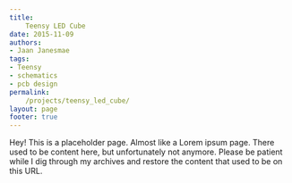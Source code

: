 ```yaml
---
title: 
    Teensy LED Cube
date: 2015-11-09
authors: 
- Jaan Janesmae
tags:
- Teensy
- schematics
- pcb design
permalink: 
    /projects/teensy_led_cube/
layout: page
footer: true
---
```

Hey! This is a placeholder page. Almost like a Lorem ipsum page. There used to be content here, but unfortunately not anymore. Please be patient while I dig through my archives and restore the content that used to be on this URL.
